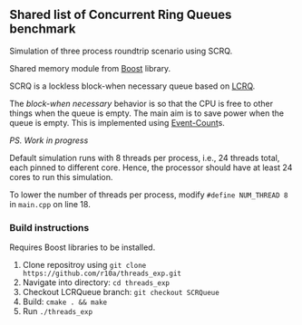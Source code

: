 ## Shared list of Concurrent Ring Queues benchmark

Simulation of three process roundtrip scenario using SCRQ.

Shared memory module from [Boost](https://www.boost.org/doc/libs/1_63_0/doc/html/interprocess.html) library.

SCRQ is a lockless block-when necessary queue based on [LCRQ](http://www.cs.tau.ac.il/~mad/publications/ppopp2013-x86queues.pdf).

The _block-when necessary_ behavior is so that the CPU is free to other things when the queue is empty. The main aim is to save power when the queue is empty. This is implemented using [Event-Count](http://www.1024cores.net/home/lock-free-algorithms/eventcounts)s.

_PS. Work in progress_

Default simulation runs with 8 threads per process, i.e., 24 threads total, each pinned to different core.
Hence, the processor should have at least 24 cores to run this simulation.

To lower the number of threads per process, modify  `#define NUM_THREAD 8` in `main.cpp` on line 18.

### Build instructions
Requires Boost libraries to be installed.

1. Clone repositroy using `git clone https://github.com/r10a/threads_exp.git`
2. Navigate into directory: `cd threads_exp`
3. Checkout LCRQueue branch: `git checkout SCRQueue`
4. Build: `cmake . && make`
5. Run `./threads_exp`

